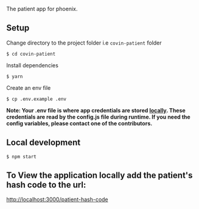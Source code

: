 The patient app for phoenix.

## Setup

Change directory to the project folder i.e `covin-patient` folder

```shell
$ cd covin-patient
```

Install dependencies

```shell
$ yarn
```

Create an env file

```shell
$ cp .env.example .env
```

<strong>Note: Your .env file is where app credentials are stored [locally](https://docs.google.com/document/d/1_9vfTitCVBkhUFAraPkeC1zeUAxMgPgZ/edit). These credentials are read by the config.js file during runtime. If you need the config variables, please contact one of the contributors.</strong>

## Local development

```shell
$ npm start
```


## To View the application locally add the patient's hash code to the url:

[http://localhost:3000/patient-hash-code](http://localhost:3000/)


